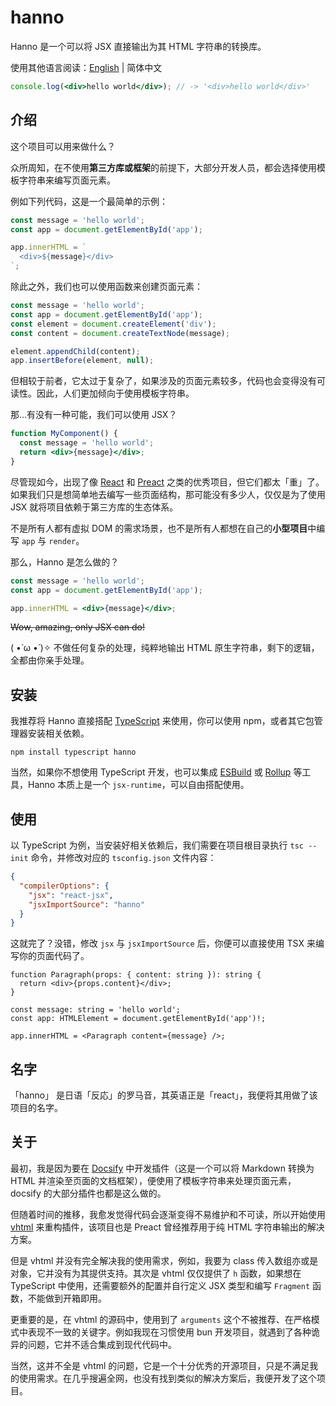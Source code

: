 # hanno

Hanno 是一个可以将 JSX 直接输出为其 HTML 字符串的转换库。

使用其他语言阅读：[English](./README.md) | 简体中文

```jsx
console.log(<div>hello world</div>); // -> '<div>hello world</div>'
```

## 介绍

这个项目可以用来做什么？

众所周知，在不使用**第三方库或框架**的前提下，大部分开发人员，都会选择使用模板字符串来编写页面元素。

例如下列代码，这是一个最简单的示例：

```javascript
const message = 'hello world';
const app = document.getElementById('app');

app.innerHTML = `
  <div>${message}</div>
`;
```

除此之外，我们也可以使用函数来创建页面元素：

```javascript
const message = 'hello world';
const app = document.getElementById('app');
const element = document.createElement('div');
const content = document.createTextNode(message);

element.appendChild(content);
app.insertBefore(element, null);
```

但相较于前者，它太过于复杂了，如果涉及的页面元素较多，代码也会变得没有可读性。因此，人们更加倾向于使用模板字符串。

那...有没有一种可能，我们可以使用 JSX？

```jsx
function MyComponent() {
  const message = 'hello world';
  return <div>{message}</div>;
}
```

尽管现如今，出现了像 [React](https://react.dev/) 和 [Preact](https://preactjs.com/) 之类的优秀项目，但它们都太「重」了。如果我们只是想简单地去编写一些页面结构，那可能没有多少人，仅仅是为了使用 JSX 就将项目依赖于第三方库的生态体系。

不是所有人都有虚拟 DOM 的需求场景，也不是所有人都想在自己的**小型项目**中编写 `app` 与 `render`。

那么，Hanno 是怎么做的？

```jsx
const message = 'hello world';
const app = document.getElementById('app');

app.innerHTML = <div>{message}</div>;
```

~~Wow, amazing, only JSX can do!~~

( •̀ ω •́ )✧ 不做任何复杂的处理，纯粹地输出 HTML 原生字符串，剩下的逻辑，全都由你亲手处理。

## 安装

我推荐将 Hanno 直接搭配 [TypeScript](https://www.typescriptlang.org/) 来使用，你可以使用 npm，或者其它包管理器安装相关依赖。

```shell
npm install typescript hanno
```

当然，如果你不想使用 TypeScript 开发，也可以集成 [ESBuild](https://esbuild.github.io/) 或 [Rollup](https://rollupjs.org/) 等工具，Hanno 本质上是一个 `jsx-runtime`，可以自由搭配使用。

## 使用

以 TypeScript 为例，当安装好相关依赖后，我们需要在项目根目录执行 `tsc --init` 命令，并修改对应的 `tsconfig.json` 文件内容：

```json
{
  "compilerOptions": {
    "jsx": "react-jsx",
    "jsxImportSource": "hanno"
  }
}
```

这就完了？没错，修改 `jsx` 与 `jsxImportSource` 后，你便可以直接使用 TSX 来编写你的页面代码了。

```tsx
function Paragraph(props: { content: string }): string {
  return <div>{props.content}</div>;
}

const message: string = 'hello world';
const app: HTMLElement = document.getElementById('app')!;

app.innerHTML = <Paragraph content={message} />;
```

## 名字

「hanno」 是日语「反応」的罗马音，其英语正是「react」，我便将其用做了该项目的名字。

## 关于

最初，我是因为要在 [Docsify](https://docsify.js.org/) 中开发插件（这是一个可以将 Markdown 转换为 HTML 并渲染至页面的文档框架），便使用了模板字符串来处理页面元素，docsify 的大部分插件也都是这么做的。

但随着时间的推移，我愈发觉得代码会逐渐变得不易维护和不可读，所以开始使用 [vhtml](https://github.com/developit/vhtml) 来重构插件，该项目也是 Preact 曾经推荐用于纯 HTML 字符串输出的解决方案。

但是 vhtml 并没有完全解决我的使用需求，例如，我要为 class 传入数组亦或是对象，它并没有为其提供支持。其次是 vhtml 仅仅提供了 `h` 函数，如果想在 TypeScript 中使用，还需要额外的配置并自行定义 JSX 类型和编写 `Fragment` 函数，不能做到开箱即用。

更重要的是，在 vhtml 的源码中，使用到了 `arguments` 这个不被推荐、在严格模式中表现不一致的关键字。例如我现在习惯使用 bun 开发项目，就遇到了各种诡异的问题，它并不适合集成到现代代码中。

当然，这并不全是 vhtml 的问题，它是一个十分优秀的开源项目，只是不满足我的使用需求。在几乎搜遍全网，也没有找到类似的解决方案后，我便开发了这个项目。
